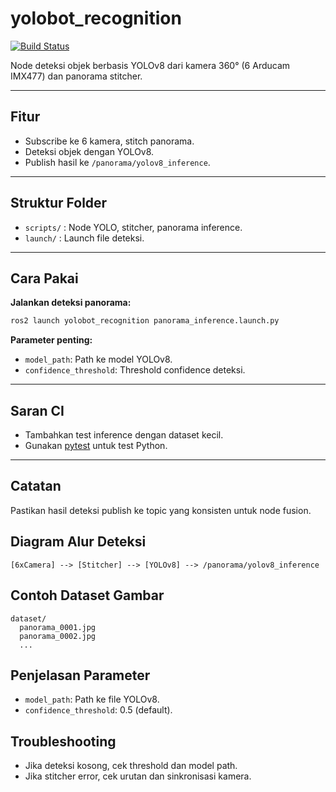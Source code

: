 # yolobot_recognition

[![Build Status](https://github.com/yourusername/yolobot/actions/workflows/ci.yml/badge.svg)](https://github.com/yourusername/yolobot/actions)

Node deteksi objek berbasis YOLOv8 dari kamera 360° (6 Arducam IMX477) dan panorama stitcher.

---

## Fitur
- Subscribe ke 6 kamera, stitch panorama.
- Deteksi objek dengan YOLOv8.
- Publish hasil ke `/panorama/yolov8_inference`.

---

## Struktur Folder
- `scripts/` : Node YOLO, stitcher, panorama inference.
- `launch/` : Launch file deteksi.

---

## Cara Pakai

**Jalankan deteksi panorama:**
```sh
ros2 launch yolobot_recognition panorama_inference.launch.py
```

**Parameter penting:**
- `model_path`: Path ke model YOLOv8.
- `confidence_threshold`: Threshold confidence deteksi.

---

## Saran CI
- Tambahkan test inference dengan dataset kecil.
- Gunakan [pytest](https://docs.pytest.org/en/stable/) untuk test Python.

---

## Catatan
Pastikan hasil deteksi publish ke topic yang konsisten untuk node fusion.

## Diagram Alur Deteksi

```
[6xCamera] --> [Stitcher] --> [YOLOv8] --> /panorama/yolov8_inference
```

## Contoh Dataset Gambar

```
dataset/
  panorama_0001.jpg
  panorama_0002.jpg
  ...
```

## Penjelasan Parameter

- `model_path`: Path ke file YOLOv8.
- `confidence_threshold`: 0.5 (default).

## Troubleshooting

- Jika deteksi kosong, cek threshold dan model path.
- Jika stitcher error, cek urutan dan sinkronisasi kamera.
